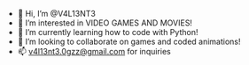 - 👋 Hi, I’m @V4L13NT3
- 👀 I’m interested in VIDEO GAMES AND MOVIES!
- 🌱 I’m currently learning how to code with Python!
- 💞️ I’m looking to collaborate on games and coded animations!
- 📫 v4l13nt3.0gzz@gmail.com for inquiries

<!---
V4L13NT3/V4L13NT3 is a ✨ special ✨ repository because its `README.md` (this file) appears on your GitHub profile.
You can click the Preview link to take a look at your changes.
--->
